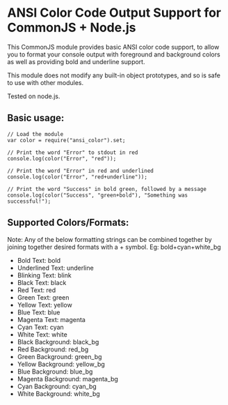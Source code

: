 ANSI Color Code Output Support for CommonJS + Node.js
===========================================

This CommonJS module provides basic ANSI color code support, to allow you to
format your console output with foreground and background colors as well as
providing bold and underline support.

This module does not modify any built-in object prototypes, and so is safe
to use with other modules.

Tested on node.js.

Basic usage:
-----------
    // Load the module
    var color = require("ansi_color").set;

    // Print the word "Error" to stdout in red
    console.log(color("Error", "red"));

    // Print the word "Error" in red and underlined
    console.log(color("Error", "red+underline"));

    // Print the word "Success" in bold green, followed by a message
    console.log(color("Success", "green+bold"), "Something was successful!");

Supported Colors/Formats:
-------------------------
Note: Any of the below formatting strings can be combined together by joining
together desired formats with a + symbol. Eg: bold+cyan+white_bg

- Bold Text: bold
- Underlined Text: underline
- Blinking Text: blink
- Black Text: black
- Red Text: red
- Green Text: green
- Yellow Text: yellow
- Blue Text: blue
- Magenta Text: magenta
- Cyan Text: cyan
- White Text: white
- Black Background: black_bg
- Red Background: red_bg
- Green Background: green_bg
- Yellow Background: yellow_bg
- Blue Background: blue_bg
- Magenta Background: magenta_bg
- Cyan Background: cyan_bg
- White Background: white_bg